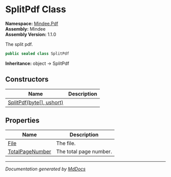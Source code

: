 ﻿<!--  
  <auto-generated>   
    The contents of this file were generated by a tool.  
    Changes to this file may be list if the file is regenerated  
  </auto-generated>   
-->

# SplitPdf Class

**Namespace:** [Mindee.Pdf](../index.md)  
**Assembly:** Mindee  
**Assembly Version:** 1.1.0

The split pdf.

```csharp
public sealed class SplitPdf
```

**Inheritance:** object → SplitPdf

## Constructors

| Name                                                | Description |
| --------------------------------------------------- | ----------- |
| [SplitPdf(byte\[\], ushort)](constructors/index.md) |             |

## Properties

| Name                                             | Description            |
| ------------------------------------------------ | ---------------------- |
| [File](properties/File.md)                       | The file.              |
| [TotalPageNumber](properties/TotalPageNumber.md) | The total page number. |

___

*Documentation generated by [MdDocs](https://github.com/ap0llo/mddocs)*
